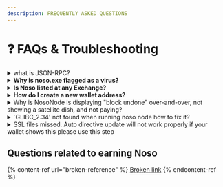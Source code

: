 ```yaml
---
description: FREQUENTLY ASKED QUESTIONS
---
```


# ❓ FAQs & Troubleshooting

<details>

<summary>what is JSON-RPC?</summary>

A Noso Remote Procedure Call (RPC) node is a type server that allows users to read data on the Noso blockchain and manipulate it for various purposes. Full details [here](https://docs.nosocoin.com/noso-developers-portal/rpc-connection/running-a-noso-rpc-node-for-development) (for exchanges)

</details>

<details>

<summary><strong>Why is noso.exe flagged as a virus?</strong></summary>

In the last decade or so, the anti-virus software began using a method called heuristics to better detect viruses that had code to evade detection. While that helped with a better detection, it also came with the undesirable side effect of false positives. This happens more often with non-signed software that has code to access the Internet. Since both, the wallet and the earning app do access the Internet, they trigger a false positive. They do not have a virus, they just tickle the anti-virus software the wrong way.

</details>

<details>

<summary><strong>Is Noso listed at any Exchange?</strong></summary>

Currently Noso is listed on [sevenseas](https://www.sevenseas.exchange/market/NOSO-USDT) but listing on Txbit.io is soon \
<mark style="color:red;">**Please note that trading on sevenseas is dangerous since a very new exchange so trade with your own risk the team is not resposible on any damages or losses**</mark>.

</details>

<details>

<summary><strong>How do I create a new wallet address?</strong></summary>

This can be done from inside any of the Noso Wallets. From within Nosolite, right click under <mark style="color:red;">**“Address”**</mark>, select <mark style="color:red;">**“New.”**</mark> From within Noso Mobile or Noso Web Wallets, select the <mark style="color:red;">**“New”**</mark> button on the top left under the Noso logo. For Noso Wallet, select the <mark style="color:red;">**“+”**</mark> button to the right of the <mark style="color:red;">**“Address”**</mark> header. <mark style="color:green;">**Remember to backup your wallet every time you create a new wallet address**</mark>**.**

</details>

<details>

<summary>Why is NosoNode is displaying "block undone" over-and-over, not showing a satellite dish, and not paying?</summary>

For various reasons, NosoNode can get into a stuck state. Use the command **"reqsum"** to restore the node to a functional state.

</details>

<details>

<summary>`GLIBC_2.34' not found  when running noso node how to fix it?</summary>

<mark style="color:red;">**latest Github releases will not work on Ubuntu 20,Ubuntu 18 and under ,you need Ubuntu 22.**</mark>

</details>

<details>

<summary>SSL files missed. Auto directive update will not work properly if your wallet shows this please use this step</summary>

Upload these ssl files to your noso directory to fix( the .dll files  [https://github.com/Noso-Project/NosoNode/tree/main/ssl](https://github.com/Noso-Project/NosoNode/tree/main/ssl)

</details>

## Questions related to earning Noso

{% content-ref url="broken-reference" %}
[Broken link](broken-reference)
{% endcontent-ref %}
